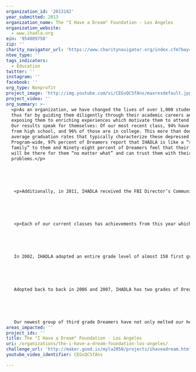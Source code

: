 ```yaml
---
organization_id: '2013182'
year_submitted: 2013
organization_name: The "I Have a Dream" Foundation - Los Angeles
organization_website:
  - www.ihadla.org
ein: '954089758'
zip: ''
charity_navigator_url: 'https://www.charitynavigator.org/index.cfm?bay=search.profile&ein=954089758'
ntee_type: ''
tags_indicators:
  - Education
twitter: ''
instagram: ''
facebook: ''
org_type: Nonprofit
project_image: 'http://img.youtube.com/vi/CEGvQC5fAns/maxresdefault.jpg'
project_video: ''
org_summary: >-
  <p>As an organization, we have changed the lives of over 1,000 students in LA
  thus far by guiding them diligently through their academic careers and
  exposing them to enriching experiences which motivate them to attend college.
  Our results speak for themselves: Of our most recent class, 94% have graduated
  from high school, and 96% of those are in college. This more than doubles the
  average graduation rates that typically characterize these depressed areas.
  Program-wide, 97% percent of Dreamers report that IHADLA is like a “second
  family” to them and Ninety-eight percent of Dreamers feel that their mentor
  will be there for them “no matter what” and can trust them with their
  problems.</p>
   
   
   
   
   
   <p>Additionally, in 2011, IHADLA received the FBI Director’s Community Leadership Award for outstanding service to the community. Only one organization nationally is honored each year. We were thereafter able to forge a partnership with the FBI, and were able to match many of our Dreamers with FBI mentors. </p>
   
   
   
   
   
   <p>Each of our current classes has achievements from this year which exemplify the success of our program overall:
   
   
   
   
   
   In 2002, IHADLA adopted an entire grade level of almost 150 first grade students from Murchison Elementary School. Almost all of these students lived in the Ramona Gardens Projects in East LA, and many still do. These Dreamers are now on the eve of their high school graduation. Eighty-three percent of our graduating Dreamers from this class will be attending college, and that number will grow next year when our second year seniors graduate as well. Colleges that Dreamers will be attending include: UC Irvine, UC Santa Barbara, UC San Diego, USC, UCLA, Stanford University, Ithaca University, a host of Cal States throughout California, and many, many more. 
   
   
   
   
   
   Adopted back to back in 2006 and 2007, IHADLA has two grades of Dreamers in Inglewood. This year, we are proud to report that these middle-school Dreamers are performing better than their peers on the California English Language Development Test. Seventy-one percent of Dreamers were rated as “early advanced” or “advanced”, compared with only 39% of their peers. These Dreamers continue to flourish academically, with 66% improving their grade point averages this year overall. Despite turbulence within the Inglewood school district, the majority of our Dreamers have above a 3.0 GPA, and many of those below are Dreamers in our special education program.
   
   
   
   
   
   Our newest group of third grade Dreamers have not only melted our hearts, but inspired our organization as a whole. These children come from extraordinary circumstances, including domestic violence, familial gang membership, and unbelievable scenarios of poverty. Despite it all, these children are well on their way to becoming the future leaders of our society. Over the course of IHADLA’s first six months of programming, these Dreamers went from 32% only passing their quarterly assessments to 62% at advanced/proficient level.</p>
areas_impacted: ''
project_ids: ''
title: The "I Have a Dream" Foundation - Los Angeles
uri: /organizations/the-i-have-a-dream-foundation-los-angeles/
challenge_url: 'http://maker.good.is/myla2050/projects/ihaveadream.html'
youtube_video_identifier: CEGvQC5fAns

---
```

